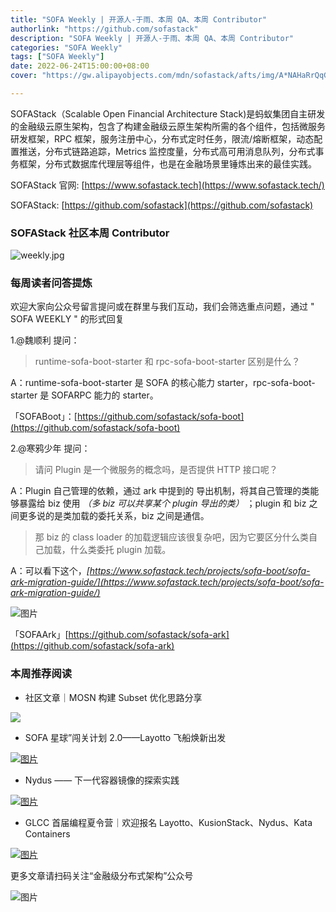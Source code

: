 ```yaml
---
title: "SOFA Weekly | 开源人-于雨、本周 QA、本周 Contributor"
authorlink: "https://github.com/sofastack"
description: "SOFA Weekly | 开源人-于雨、本周 QA、本周 Contributor"
categories: "SOFA Weekly"
tags: ["SOFA Weekly"]
date: 2022-06-24T15:00:00+08:00
cover: "https://gw.alipayobjects.com/mdn/sofastack/afts/img/A*NAHaRrQqGzAAAAAAAAAAAAAAARQnAQ"

---
```


SOFAStack（Scalable Open Financial Architecture Stack)是蚂蚁集团自主研发的金融级云原生架构，包含了构建金融级云原生架构所需的各个组件，包括微服务研发框架，RPC 框架，服务注册中心，分布式定时任务，限流/熔断框架，动态配置推送，分布式链路追踪，Metrics 监控度量，分布式高可用消息队列，分布式事务框架，分布式数据库代理层等组件，也是在金融场景里锤炼出来的最佳实践。

SOFAStack 官网: [https://www.sofastack.tech](https://www.sofastack.tech/)

SOFAStack: [https://github.com/sofastack](https://github.com/sofastack)

### SOFAStack 社区本周 Contributor 

![weekly.jpg](https://p3-juejin.byteimg.com/tos-cn-i-k3u1fbpfcp/81221d08a1e54ccd8b0847c8d9932fc9~tplv-k3u1fbpfcp-zoom-1.image)

### 每周读者问答提炼

欢迎大家向公众号留言提问或在群里与我们互动，我们会筛选重点问题，通过 " SOFA WEEKLY " 的形式回复

1.@魏顺利 提问：

> runtime-sofa-boot-starter 和 rpc-sofa-boot-starter 区别是什么？

A：runtime-sofa-boot-starter 是 SOFA 的核心能力 starter，rpc-sofa-boot-starter 是 SOFARPC 能力的 starter。

「SOFABoot」：[https://github.com/sofastack/sofa-boot](https://github.com/sofastack/sofa-boot)

2.@寒鸦少年 提问：

> 请问 Plugin 是一个微服务的概念吗，是否提供 HTTP 接口呢？

A：Plugin 自己管理的依赖，通过 ark 中提到的 导出机制，将其自己管理的类能够暴露给 biz 使用 *（多 biz 可以共享某个 plugin 导出的类）* ；plugin 和 biz 之间更多说的是类加载的委托关系，biz 之间是通信。

> 那 biz 的 class loader 的加载逻辑应该很复杂吧，因为它要区分什么类自己加载，什么类委托 plugin 加载。

A：可以看下这个，*[https://www.sofastack.tech/projects/sofa-boot/sofa-ark-migration-guide/](https://www.sofastack.tech/projects/sofa-boot/sofa-ark-migration-guide/)*

![图片](https://p3-juejin.byteimg.com/tos-cn-i-k3u1fbpfcp/a469d3145e1c4f1da0babf360e345543~tplv-k3u1fbpfcp-zoom-1.image)

「SOFAArk」[https://github.com/sofastack/sofa-ark](https://github.com/sofastack/sofa-ark)

### 本周推荐阅读

- 社区文章｜MOSN 构建 Subset 优化思路分享

[![](https://p3-juejin.byteimg.com/tos-cn-i-k3u1fbpfcp/ef719407100b44a2bc79a4bf7773e17f~tplv-k3u1fbpfcp-zoom-1.image)](http://mp.weixin.qq.com/s?__biz=MzUzMzU5Mjc1Nw==&mid=2247511573&idx=1&sn=86019e1570b797f0d4c7f4aa2bcf2ad3&chksm=faa341cfcdd4c8d9aea24212d29c31f2732ec88ee65271703d2caa96dabc114e873f975fec8f&scene=21)

- SOFA 星球”闯关计划 2.0——Layotto 飞船焕新出发

[![图片](https://p3-juejin.byteimg.com/tos-cn-i-k3u1fbpfcp/eb25ccf615d2488faaf2c44a964bb1f2~tplv-k3u1fbpfcp-zoom-1.image)](http://mp.weixin.qq.com/s?__biz=MzUzMzU5Mjc1Nw==&mid=2247511173&idx=1&sn=42ef288272494dd294f14af454e0cb6d&chksm=faa3435fcdd4ca495c5c27e6ef8b5d241ab012d24364e0adfc4eb8a596fb928c4f3aeae508d0&scene=21)

- Nydus —— 下一代容器镜像的探索实践

[![图片](https://p3-juejin.byteimg.com/tos-cn-i-k3u1fbpfcp/8db66a2a6bfb45dfa5aca0cc4492c770~tplv-k3u1fbpfcp-zoom-1.image)](http://mp.weixin.qq.com/s?__biz=MzUzMzU5Mjc1Nw==&mid=2247510940&idx=1&sn=b545e0836a6182abddd13a05b2f90ba9&chksm=faa34446cdd4cd50a461f071cdc4d871bd6eeef2318a2ec73968c117b41740a56a296c726aee&scene=21)

- GLCC 首届编程夏令营｜欢迎报名 Layotto、KusionStack、Nydus、Kata Containers

[![图片](https://p3-juejin.byteimg.com/tos-cn-i-k3u1fbpfcp/04f4b8844106499f8c0a4395601eb319~tplv-k3u1fbpfcp-zoom-1.image)](http://mp.weixin.qq.com/s?__biz=MzUzMzU5Mjc1Nw==&mid=2247510027&idx=1&sn=43a8f240d7edd036307d0f1fdd616714&chksm=faa347d1cdd4cec7adf7762963a94617060d96decba99beffb44d5f940e5a7f076b0844c4ab0&scene=21)

更多文章请扫码关注“金融级分布式架构”公众号

![图片](https://p3-juejin.byteimg.com/tos-cn-i-k3u1fbpfcp/60b9e97715b942ceac9fda038437e814~tplv-k3u1fbpfcp-zoom-1.image)
